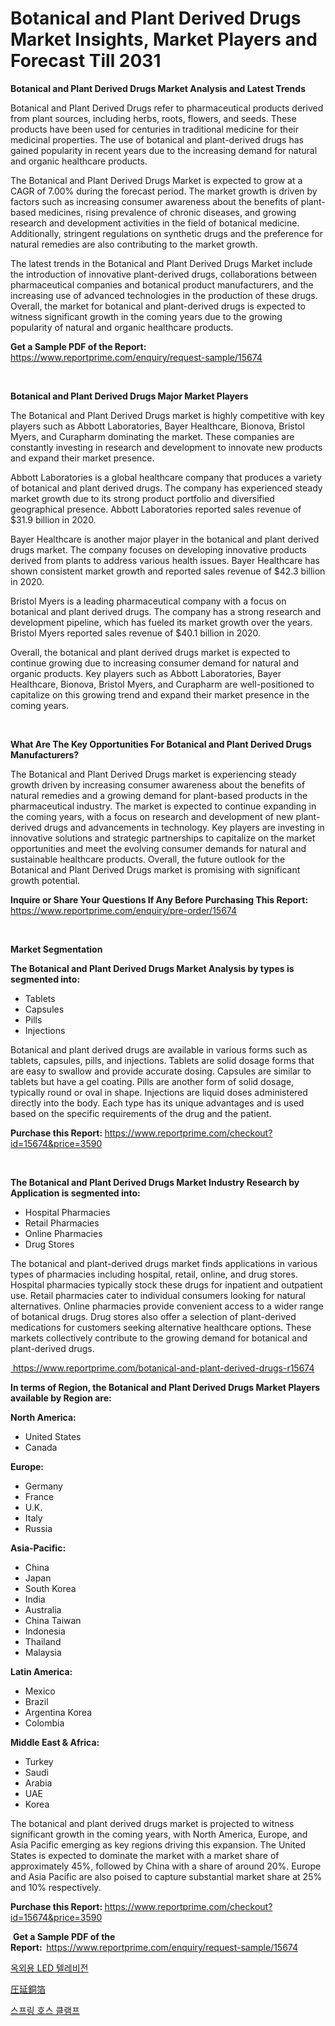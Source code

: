 <p><h1>Botanical and Plant Derived Drugs Market Insights, Market Players and Forecast Till 2031</h1></p><p><strong>Botanical and Plant Derived Drugs Market Analysis and Latest Trends</strong></p>
<p><p>Botanical and Plant Derived Drugs refer to pharmaceutical products derived from plant sources, including herbs, roots, flowers, and seeds. These products have been used for centuries in traditional medicine for their medicinal properties. The use of botanical and plant-derived drugs has gained popularity in recent years due to the increasing demand for natural and organic healthcare products.</p><p>The Botanical and Plant Derived Drugs Market is expected to grow at a CAGR of 7.00% during the forecast period. The market growth is driven by factors such as increasing consumer awareness about the benefits of plant-based medicines, rising prevalence of chronic diseases, and growing research and development activities in the field of botanical medicine. Additionally, stringent regulations on synthetic drugs and the preference for natural remedies are also contributing to the market growth.</p><p>The latest trends in the Botanical and Plant Derived Drugs Market include the introduction of innovative plant-derived drugs, collaborations between pharmaceutical companies and botanical product manufacturers, and the increasing use of advanced technologies in the production of these drugs. Overall, the market for botanical and plant-derived drugs is expected to witness significant growth in the coming years due to the growing popularity of natural and organic healthcare products.</p></p>
<p><strong>Get a Sample PDF of the Report:&nbsp;</strong> <a href="https://www.reportprime.com/enquiry/request-sample/15674">https://www.reportprime.com/enquiry/request-sample/15674</a></p>
<p>&nbsp;</p>
<p><strong>Botanical and Plant Derived Drugs Major Market Players</strong></p>
<p><p>The Botanical and Plant Derived Drugs market is highly competitive with key players such as Abbott Laboratories, Bayer Healthcare, Bionova, Bristol Myers, and Curapharm dominating the market. These companies are constantly investing in research and development to innovate new products and expand their market presence.</p><p>Abbott Laboratories is a global healthcare company that produces a variety of botanical and plant derived drugs. The company has experienced steady market growth due to its strong product portfolio and diversified geographical presence. Abbott Laboratories reported sales revenue of $31.9 billion in 2020.</p><p>Bayer Healthcare is another major player in the botanical and plant derived drugs market. The company focuses on developing innovative products derived from plants to address various health issues. Bayer Healthcare has shown consistent market growth and reported sales revenue of $42.3 billion in 2020.</p><p>Bristol Myers is a leading pharmaceutical company with a focus on botanical and plant derived drugs. The company has a strong research and development pipeline, which has fueled its market growth over the years. Bristol Myers reported sales revenue of $40.1 billion in 2020.</p><p>Overall, the botanical and plant derived drugs market is expected to continue growing due to increasing consumer demand for natural and organic products. Key players such as Abbott Laboratories, Bayer Healthcare, Bionova, Bristol Myers, and Curapharm are well-positioned to capitalize on this growing trend and expand their market presence in the coming years.</p></p>
<p>&nbsp;</p>
<p><strong>What Are The Key Opportunities For Botanical and Plant Derived Drugs Manufacturers?</strong></p>
<p><p>The Botanical and Plant Derived Drugs market is experiencing steady growth driven by increasing consumer awareness about the benefits of natural remedies and a growing demand for plant-based products in the pharmaceutical industry. The market is expected to continue expanding in the coming years, with a focus on research and development of new plant-derived drugs and advancements in technology. Key players are investing in innovative solutions and strategic partnerships to capitalize on the market opportunities and meet the evolving consumer demands for natural and sustainable healthcare products. Overall, the future outlook for the Botanical and Plant Derived Drugs market is promising with significant growth potential.</p></p>
<p><strong>Inquire or Share Your Questions If Any Before Purchasing This Report:</strong> <a href="https://www.reportprime.com/enquiry/pre-order/15674">https://www.reportprime.com/enquiry/pre-order/15674</a></p>
<p>&nbsp;</p>
<p><strong>Market Segmentation</strong></p>
<p><strong>The Botanical and Plant Derived Drugs Market Analysis by types is segmented into:</strong></p>
<p><ul><li>Tablets</li><li>Capsules</li><li>Pills</li><li>Injections</li></ul></p>
<p><p>Botanical and plant derived drugs are available in various forms such as tablets, capsules, pills, and injections. Tablets are solid dosage forms that are easy to swallow and provide accurate dosing. Capsules are similar to tablets but have a gel coating. Pills are another form of solid dosage, typically round or oval in shape. Injections are liquid doses administered directly into the body. Each type has its unique advantages and is used based on the specific requirements of the drug and the patient.</p></p>
<p><strong>Purchase this Report:&nbsp;</strong><a href="https://www.reportprime.com/checkout?id=15674&price=3590">https://www.reportprime.com/checkout?id=15674&price=3590</a></p>
<p>&nbsp;</p>
<p><strong>The Botanical and Plant Derived Drugs Market Industry Research by Application is segmented into:</strong></p>
<p><ul><li>Hospital Pharmacies</li><li>Retail Pharmacies</li><li>Online Pharmacies</li><li>Drug Stores</li></ul></p>
<p><p>The botanical and plant-derived drugs market finds applications in various types of pharmacies including hospital, retail, online, and drug stores. Hospital pharmacies typically stock these drugs for inpatient and outpatient use. Retail pharmacies cater to individual consumers looking for natural alternatives. Online pharmacies provide convenient access to a wider range of botanical drugs. Drug stores also offer a selection of plant-derived medications for customers seeking alternative healthcare options. These markets collectively contribute to the growing demand for botanical and plant-derived drugs.</p></p>
<p><a href="https://www.reportprime.com/botanical-and-plant-derived-drugs-r15674">&nbsp;https://www.reportprime.com/botanical-and-plant-derived-drugs-r15674</a></p>
<p><strong>In terms of Region, the Botanical and Plant Derived Drugs Market Players available by Region are:</strong></p>
<p>
    <p> <strong> North America: </strong>
        <ul>
            <li>United States</li>
            <li>Canada</li>
        </ul>
        </p> 
    <p> <strong> Europe: </strong>
        <ul>
            <li>Germany</li>
            <li>France</li>
            <li>U.K.</li>
            <li>Italy</li>
            <li>Russia</li>
        </ul>
        </p> 
    <p> <strong> Asia-Pacific: </strong>
        <ul>
            <li>China</li>
            <li>Japan</li>
            <li>South Korea</li>
            <li>India</li>
            <li>Australia</li>
            <li>China Taiwan</li>
            <li>Indonesia</li>
            <li>Thailand</li>
            <li>Malaysia</li>
        </ul>
        </p> 
    <p> <strong> Latin America: </strong>
        <ul>
            <li>Mexico</li>
            <li>Brazil</li>
            <li>Argentina Korea</li>
            <li>Colombia</li>
        </ul>
        </p> 
    <p> <strong> Middle East & Africa: </strong>
        <ul>
            <li>Turkey</li>
            <li>Saudi</li>
            <li>Arabia</li>
            <li>UAE</li>
            <li>Korea</li>
        </ul>
    </p>
    </p>
<p><p>The botanical and plant derived drugs market is projected to witness significant growth in the coming years, with North America, Europe, and Asia Pacific emerging as key regions driving this expansion. The United States is expected to dominate the market with a market share of approximately 45%, followed by China with a share of around 20%. Europe and Asia Pacific are also poised to capture substantial market share at 25% and 10% respectively.</p></p>
<p><strong>Purchase this Report: </strong><a href="https://www.reportprime.com/checkout?id=15674&price=3590">https://www.reportprime.com/checkout?id=15674&price=3590</a></p>
<p>&nbsp;<strong>Get a Sample PDF of the Report:&nbsp;&nbsp;</strong><a href="https://www.reportprime.com/enquiry/request-sample/15674">https://www.reportprime.com/enquiry/request-sample/15674</a></p>
<p><strong></strong></p>
<p><p><a href="https://medium.com/@bruceabernathy2022/%EC%95%BC%EC%99%B8-led-tv-%EC%8B%9C%EC%9E%A5-%EC%A1%B0%EC%82%AC-%EB%B3%B4%EA%B3%A0%EC%84%9C-%EA%B7%B8-%EC%97%AD%EC%82%AC-%EB%B0%8F-2024%EB%85%84%EB%B6%80%ED%84%B0-2031%EB%85%84%EA%B9%8C%EC%A7%80%EC%9D%98-%EC%A0%84%EB%A7%9D-e00e86f032fb">옥외용 LED 텔레비전</a></p><p><a href="https://medium.com/@eugenethompson65/%E5%B7%BB%E3%81%8D%E9%8A%85%E7%AE%94%E5%B8%82%E5%A0%B4%E3%81%AE%E8%A6%8F%E6%A8%A1%E3%81%A8%E5%B8%82%E5%A0%B4%E3%83%88%E3%83%AC%E3%83%B3%E3%83%89-%E5%AE%8C%E5%85%A8%E3%81%AA%E6%A5%AD%E7%95%8C%E6%A6%82%E8%A6%81-2024%E5%B9%B4%E3%81%8B%E3%82%892031%E5%B9%B4%E3%81%BE%E3%81%A7-82b15e5c779c">圧延銅箔</a></p><p><a href="https://github.com/lzrvbyqzftro57/Market-Research-Report-List-1/blob/main/709371323647.md">스프링 호스 클램프</a></p></p>